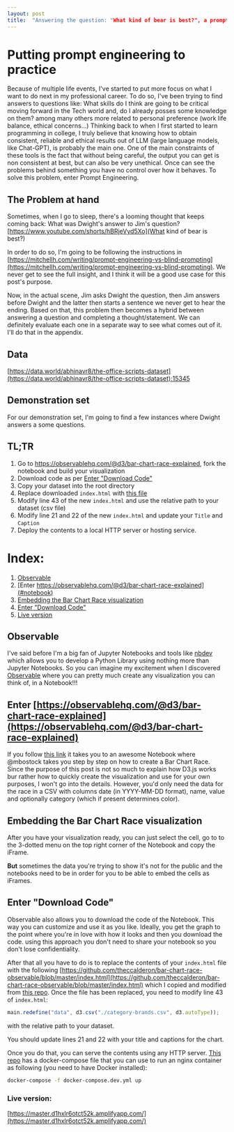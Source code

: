 ```yaml
---
layout: post
title:  "Answering the question: "What kind of bear is best?", a prompt engineering exercise. "
---
```


# Putting prompt engineering to practice

Because of multiple life events, I've started to put more focus on what I want to do next in my professional career. To do so, I've been trying to find answers to questions like: What skills do I think are going to be critical moving forward in the Tech world and, do I already posses some knowledge on them? among many others more related to personal preference (work life balance, ethical concerns...)
Thinking back to when I first started to learn programming in college, I truly believe that knowing how to obtain consistent, reliable and ethical results out of LLM (large language models, like Chat-GPT), is probably the main one. One of the main constraints of these tools is the fact that without being careful, the output you can get is non consistent at best, but can also be very unethical. Once can see the problems behind something you have no control over how it behaves. To solve this problem, enter Prompt Engineering.

## The Problem at hand
Sometimes, when I go to sleep, there's a looming thought that keeps coming back:
What was Dwight's answer to Jim's question?
[https://www.youtube.com/shorts/hBRjeVyd5Xo](What kind of bear is best?)

In order to do so, I'm going to be following the instructions in [https://mitchellh.com/writing/prompt-engineering-vs-blind-prompting](https://mitchellh.com/writing/prompt-engineering-vs-blind-prompting). We never get to see the full insight, and I think it will be a good use case for this post's purpose.

Now, in the actual scene, Jim asks Dwight the question, then Jim answers before Dwight and the latter then starts a sentence we never get to hear the ending. Based on that, this problem then becomes a hybrid between answering a question and completing a thought/statement.
We can definitely evaluate each one in a separate way to see what comes out of it. I'll do that in the appendix.

## Data
[https://data.world/abhinavr8/the-office-scripts-dataset](https://data.world/abhinavr8/the-office-scripts-dataset):15345

## Demonstration set

For our demonstration set, I'm going to find a few instances where Dwight answers a some questions. 

## TL;TR
1. Go to https://observablehq.com/@d3/bar-chart-race-explained, fork the notebook and build your visualization
2. Download code as per [Enter "Download Code"](#download)
3. Copy your dataset into the root directory
4. Replace downloaded `index.html` with [this file](https://github.com/theccalderon/bar-chart-race-observable/blob/master/index.html)
5. Modify line 43 of the new `index.html` and use the relative path to your dataset (csv file)
6. Modify line 21 and 22 of the new `index.html` and update your `Title` and `Caption`
7. Deploy the contents to a local HTTP server or hosting service.

# Index:
1. [Observable](#observable)
2. [Enter https://observablehq.com/@d3/bar-chart-race-explained](#notebook)
3. [Embedding the Bar Chart Race visualization](#embedding)
4. [Enter "Download Code"](#download)
5. [Live version](#live)


## Observable<a name="observable"></a>

I've said before I'm a big fan of Jupyter Notebooks and tools like [nbdev](https://github.com/fastai/nbdev) which allows you to develop a Python Library using nothing more than Jupyter Notebooks. So you can imagine my excitement when I discovered [Observable](https://observablehq.com/) where you can pretty much create any visualization you can think of, in a Notebook!!!

## Enter [https://observablehq.com/@d3/bar-chart-race-explained](https://observablehq.com/@d3/bar-chart-race-explained)<a name="notebook"></a>

If you follow [this link](https://observablehq.com/@d3/bar-chart-race-explained) it takes you to an awesome Notebook where @mbostock takes you step by step on how to create a Bar Chart Race.
Since the purpose of this post is not so much to explain how D3.js works bur rather how to quickly create the visualization and use for your own purposes, I won't go into the details. However, you'd only need the data for the race in a CSV with columns date (in YYYY-MM-DD format), name, value and optionally category (which if present determines color).

## Embedding the Bar Chart Race visualization<a name="embedding"></a>

After you have your visualization ready, you can just select the cell, go to to the 3-dotted menu on the top right corner of the Notebook and copy the iFrame.

**But** sometimes the data you're trying to show it's not for the public and the notebooks need to be in order for you to be able to embed the cells as iFrames.

## Enter "Download Code"<a name="download"></a>

Observable also allows you to download the code of the Notebook. This way you can customize and use it as you like. Ideally, you get the graph to the point where you're in love with how it looks and then you download the code. using this approach you don't need to share your notebook so you don't lose confidentiality.

After that all you have to do is to replace the contents of your `index.html` file with the following [https://github.com/theccalderon/bar-chart-race-observable/blob/master/index.html](https://github.com/theccalderon/bar-chart-race-observable/blob/master/index.html) which I copied and modified from [this repo](https://github.com/observablehq/examples/tree/main/standalone).
Once the file has been replaced, you need to modify line 43 of `index.html`:
```js
main.redefine("data", d3.csv("./category-brands.csv", d3.autoType));
```
with the relative path to your dataset.

You should update lines 21 and 22 with your title and captions for the chart.

Once you do that, you can serve the contents using any HTTP server. [This repo](https://github.com/theccalderon/bar-chart-race-observable) has a docker-compose file that you can use to run an nginx container as following (you need to have Docker installed):
```bash
docker-compose -f docker-compose.dev.yml up
```

### Live version: <a name="live"></a>
[https://master.d1hxlr6otct52k.amplifyapp.com/](https://master.d1hxlr6otct52k.amplifyapp.com/)